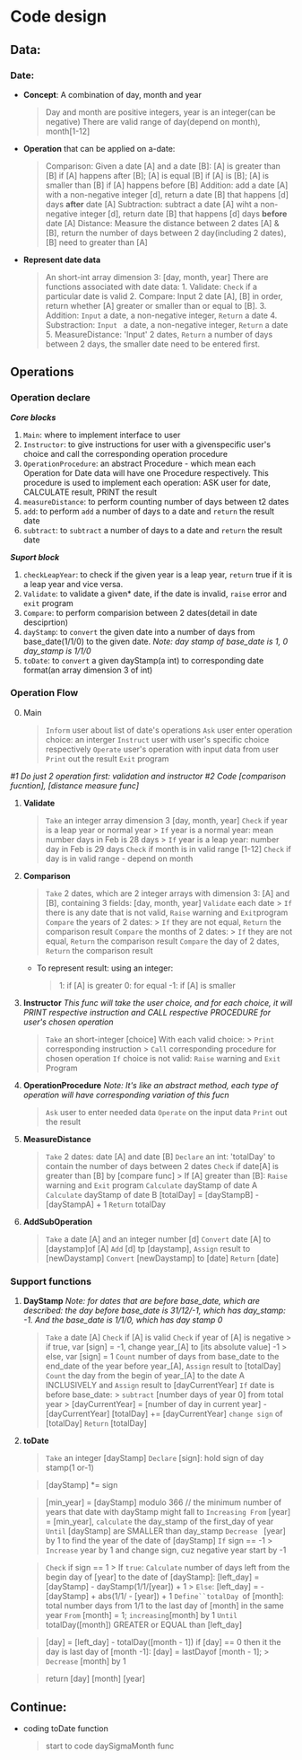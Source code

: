 
# Code design


## Data:

### Date: 

- **Concept**: A combination of day, month and year
	> Day and month are positive integers, year is an integer(can be negative)
	> There are valid range of day(depend on month), month[1-12]
- **Operation** that can be applied on a-date:
	> Comparison: Given a date [A] and a date [B]: [A] is greater than [B] if [A] happens after [B]; [A] is equal [B] if [A] is [B]; [A] is smaller than [B] if [A] happens before [B]
	> Addition: add a date [A] with a non-negative integer [d], return a date [B] that happens [d] days **after** date [A]
	> Subtraction: subtract a date [A] wiht a non-negative integer [d], return date [B] that happens [d] days **before** date [A]
	> Distance: Measure the distance between 2 dates [A] & [B], return the number of days between 2 day(including 2 dates), [B] need to greater than [A]
- **Represent date data**
	> An short-int array dimension 3: [day, month, year]
	> There are functions associated with date data:
		1. Validate: `Check` if a particular date is valid
		2. Compare: Input 2 date [A], [B] in order, return whether [A] greater or smaller than or equal to [B].
		3. Addition: `Input` a date, a non-negative integer, `Return` a date
		4. Substraction: `Input ` a date, a non-negative integer, `Return` a date
		5. MeasureDistance: 'Input' 2 dates, `Return` a number of days between 2 days, the smaller date need to be entered first.


## Operations

### Operation declare
***Core blocks***
1. `Main`: where to implement interface to user
2. `Instructor`: to give instructions for user with a givenspecific user's choice and call the corresponding operation procedure
3. `OperationProcedure`: an abstract Procedure - which mean each Operation for Date data will have one Procedure respectively. This procedure is used to implement each operation: ASK user for date, CALCULATE result, PRINT the result
4. `measureDistance`: to perform counting number of days between t2 dates
5. `add`: to perform `add` a number of days to a date and `return` the result date
5. `subtract`: to `subtract` a number of days to a date and `return` the result date

***Suport block***
1. `checkLeapYear`: to check if the given year is a leap year, `return` true if it is a leap year and vice versa.
2. `Validate`: to validate a given* date, if the date is invalid, `raise` error and `exit` program
3. `Compare`: to perform comparision between 2 dates(detail in date desciprtion)
4. `dayStamp`: to `convert` the given date into a number of days from base_date(1/1/0) to the given date. *Note: day stamp of  base_date is 1, 0 day_stamp is 1/1/0*
5. `toDate`: to `convert` a given dayStamp(a int) to corresponding date format(an array dimension 3 of int)

### Operation Flow
0. Main
	> `Inform` user about list of date's operations
	> `Ask` user enter operation choice: an interger
	> `Instruct` user with user's specific choice respectively
	> `Operate` user's operation with input data from user
	> `Print` out the result
	> `Exit` program

*#1 Do just 2 operation first: validation and instructor*
*#2 Code [comparison fucntion], [distance measure func]*

1. **Validate**
	> `Take` an integer array dimension 3 [day, month, year]
	> `Check` if year is a leap year or normal year
		> `If` year is a normal year: mean number days in Feb is 28 days
		> `If` year is a leap year: number day in Feb is 29 days
	> `Check` if month is in valid range [1-12]
	> `Check` if day is in valid range - depend on month

2. **Comparison**
	> `Take` 2 dates, which are 2 integer arrays with dimension 3: [A] and [B], containing 3 fields: [day, month, year]
	> `Validate` each date
		> `If` there is any date that is not valid, `Raise` warning and `Exit`program
	> `Compare` the years of 2 dates:
		> `If` they are not equal, `Return` the comparison result
	> `Compare` the months of 2 dates:
		> `If` they are not equal, `Return` the comparison result
	> `Compare` the day of 2 dates, `Return` the comparison result
	- To represent result: using an integer:
		> 1: if [A] is greater
		> 0: for equal
		> -1: if [A] is smaller

3. **Instructor**
*This func will take the user choice, and for each choice, it will PRINT respective instruction and  CALL respective PROCEDURE for user's chosen operation*
	> `Take` an short-integer [choice]
	> With each valid choice:
		> `Print` corresponding instruction
		> `Call` corresponding procedure for chosen operation
	> `If` choice is not valid: `Raise` warning and `Exit` Program 

4. **OperationProcedure**
*Note: It's like an abstract method, each type of operation will have corresponding variation of this fucn*
	> `Ask` user to enter needed data
	> `Operate` on the input data
	> `Print` out the result

5. **MeasureDistance**
	> `Take` 2 dates: date [A] and date [B]
	> `Declare` an int: 'totalDay' to contain the number of days between 2 dates
	> `Check` if date[A] is greater than [B] by [compare func]
		> If [A] greater than [B]: `Raise` warning and `Exit` program
	> `Calculate` dayStamp of date A 
	> `Calculate` dayStamp of date B
	> [totalDay] = [dayStampB] - [dayStampA] + 1
	> `Return` totalDay

6. **AddSubOperation**
	> `Take` a date [A] and an integer number [d]
	> `Convert` date [A] to [daystamp]of [A]
	> `Add` [d] tp [daystamp], `Assign` result to [newDaystamp]
	> `Convert` [newDaystamp] to [date]
	> `Return` [date]


### Support functions
1. **DayStamp**
	*Note: for dates that are before base_date, which are described: the day before base_date is 31/12/-1, which has day_stamp: -1. And the base_date is 1/1/0, which has day stamp 0* 
	> `Take` a date [A]
	> `Check` if [A] is valid
	> `Check` if year of [A] is negative
		> if true, var [sign] = -1, change year_[A]  to [its absolute value] -1
		> else, var [sign] = 1
	> `Count` number of days from base_date to the end_date of the year before year_[A], `Assign` result to [totalDay]
	> `Count` the day from the begin of year_[A] to the date A INCLUSIVELY and `Assign` result to [dayCurrentYear]
	> `If` date is before base_date: 
		> `subtract` [number days of year 0] from total year
		> [dayCurrentYear]  = [number of day in current year] - [dayCurrentYear]
	> [totalDay] += [dayCurrentYear]
	> `change sign` of [totalDay]
	> `Return` [totalDay]

2. **toDate**
	> `Take` an integer [dayStamp]
	> `Declare` [sign]: hold sign of day stamp(1 or-1)
	<!-- If` [dayStamp] is negative, mean the date is before base_date -->
	> [dayStamp] \*= sign 
	<!-- Find year -->
	> [min_year] = [dayStamp] modulo 366 	// the minimum number of years that date with dayStamp might fall to
	> `Increasing From` [year] = [min_year], `calculate` the day_stamp of the first_day of year `Until` [dayStamp] are SMALLER than day_stamp
	> `Decrease ` [year] by 1 to find the year of the date of [dayStamp]
	> `If` sign == -1
		> `Increase` year by 1 and change sign, cuz negative year start by -1
	> 
	<!-- Find month -->
	> `Check` if sign == 1
		> If `true`: `Calculate` number of days left from the begin day of [year] to the date of [dayStamp]: [left_day] = [dayStamp] - dayStamp(1/1/[year]) + 1 <!-- because  day stamp start by 0 -->
		> `Else`: [left_day] = - [dayStamp] + abs(1/1/ - [year]) + 1
	> `Define``totalDay `of [month]: total number days from 1/1 to the last day of [month] in the same year <!-- note: check leap year -->
	> `From` [month] = 1; `increasing`[month] by 1 `Until` totalDay([month]) GREATER or EQUAL than [left_day] <!-- equal because the special case in the last day of the year 31/12 -->
	<!-- Find day -->
	> [day] = [left_day] - totalDay([month - 1])
	> if [day] == 0 then it the day is last day of [month -1]: [day] = lastDayof [month - 1]; 
		> `Decrease` [month] by 1
	<!-- return result -->	
	> return [day] [month] [year]


## Continue: 
- coding toDate function
	> start to code daySigmaMonth func	
